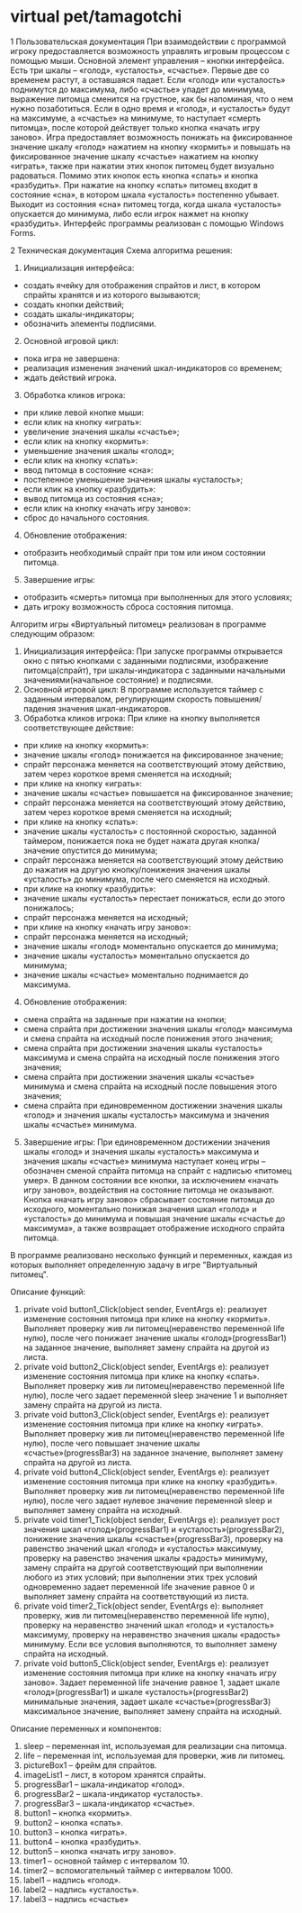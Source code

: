 # virtual pet/tamagotchi

1 Пользовательская документация
При взаимодействии с программой игроку предоставляется возможность управлять игровым процессом с помощью мыши. Основной элемент управления – кнопки интерфейса.
Есть три шкалы – «голод», «усталость», «счастье». Первые две со временем растут, а оставшаяся падает. Если «голод» или «усталость» поднимутся до максимума, либо «счастье» упадет до минимума, выражение питомца сменится на грустное, как бы напоминая, что о нем нужно позаботиться. Если в одно время и «голод», и «усталость» будут на максимуме, а «счастье» на минимуме, то наступает «смерть питомца», после которой действует только кнопка «начать игру заново». 
Игра предоставляет возможность понижать на фиксированное значение шкалу «голод» нажатием на кнопку «кормить» и повышать на фиксированное значение шкалу «счастье» нажатием на кнопку «играть», также при нажатии этих кнопок питомец будет визуально радоваться. Помимо этих кнопок есть кнопка «спать» и кнопка «разбудить». При нажатие на кнопку «спать» питомец входит в состояние «сна», в котором шкала «усталость» постепенно убывает. Выходит из состояния «сна» питомец тогда, когда шкала «усталость» опускается до минимума, либо если игрок нажмет на кнопку «разбудить».
Интерфейс программы реализован с помощью Windows Forms.

2 Техническая документация 
Схема алгоритма решения:

1. Инициализация интерфейса:
-	создать ячейку для отображения спрайтов и лист, в котором спрайты хранятся и из которого вызываются;
-	создать кнопки действий;
-	создать шкалы-индикаторы;
-	обозначить элементы подписями.
2. Основной игровой цикл:
-	пока игра не завершена:
-	реализация изменения значений шкал-индикаторов со временем;
-	ждать действий игрока.


3. Обработка кликов игрока:
-	при клике левой кнопке мыши:
-	если клик на кнопку «играть»:
-	увеличение значения шкалы «счастье»;
-	если клик на кнопку «кормить»:
-	уменьшение значения шкалы «голод»;
-	если клик на кнопку «спать»:
-	ввод питомца в состояние «сна»:
-	постепенное уменьшение  значения шкалы «усталость»;
-	если клик на кнопку «разбудить»:
-	вывод питомца из состояния «сна»;
-	если клик на кнопку «начать игру заново»:
-	сброс до начального состояния.
4. Обновление отображения:
-	отобразить необходимый спрайт при том или ином состоянии питомца.
5. Завершение игры:
-	отобразить «смерть» питомца при выполненных для этого условиях;
-	дать игроку возможность сброса состояния питомца.

Алгоритм игры «Виртуальный питомец» реализован в программе следующим образом: 

1. Инициализация интерфейса:
При запуске программы открывается окно с пятью кнопками с заданными подписями, изображение питомца(спрайт), три шкалы-индикатора с заданными начальными значениями(начальное состояние) и подписями. 
2. Основной игровой цикл:
В программе используется таймер с заданным интервалом, регулирующим скорость повышения/падения значения шкал-индикаторов.
3. Обработка кликов игрока:
При клике на кнопку выполняется соответствующее действие:
-	при клике на кнопку «кормить»:
-	значение шкалы «голод» понижается на фиксированное значение;
-	спрайт персонажа меняется на соответствующий этому действию, затем через короткое время сменяется на исходный;
-	при клике на кнопку «играть»:
-	значение шкалы «счастье» повышается на фиксированное значение;
-	спрайт персонажа меняется на соответствующий этому действию, затем через короткое время сменяется на исходный;
-	при клике на кнопку «спать»:
-	значение шкалы «усталость» с постоянной скоростью, заданной таймером, понижается пока не будет нажата другая кнопка/значение опустится до минимума;
-	спрайт персонажа меняется на соответствующий этому действию до нажатия на другую кнопку/понижения значения шкалы «усталость» до минимума, после чего сменяется на исходный.
-	при клике на кнопку «разбудить»:
-	значение шкалы «усталость» перестает понижаться, если до этого понижалось;
-	спрайт персонажа меняется на исходный;
-	при клике на кнопку «начать игру заново»:
-	спрайт персонажа меняется на исходный;
-	значение шкалы «голод» моментально опускается до минимума;
-	значение шкалы «усталость» моментально опускается до минимума;
-	значение шкалы «счастье» моментально поднимается до максимума.
4. Обновление отображения:
-	смена спрайта на заданные при нажатии на кнопки;
-	смена спрайта при достижении значения шкалы «голод» максимума и смена спрайта на исходный после понижения этого значения;
-	смена спрайта при достижении значения шкалы «усталость» максимума и смена спрайта на исходный после понижения этого значения;
-	смена спрайта при достижении значения шкалы «счастье» минимума и смена спрайта на исходный после повышения этого значения;
-	смена спрайта при единовременном достижении значения шкалы «голод» и значения шкалы «усталость» максимума и значения шкалы «счастье» минимума.

5. Завершение игры: 
При единовременном достижении значения шкалы «голод» и значения шкалы «усталость» максимума и значения шкалы «счастье» минимума наступает конец игры – обозначен сменой спрайта питомца на спрайт  с надписью «питомец умер». В данном состоянии все кнопки, за исключением «начать игру заново», воздействия на состояние питомца не оказывают. Кнопка «начать игру заново» сбрасывает состояние питомца до исходного, моментально понижая значения шкал «голод» и «усталость» до минимума и повышая значение шкалы «счастье до максимума», а также возвращает отображение исходного спрайта питомца.

В программе реализовано несколько функций и переменных, каждая из которых выполняет определенную задачу в игре "Виртуальный питомец".

Описание функций:
1.	private void button1_Click(object sender, EventArgs e): реализует изменение состояния питомца при клике на кнопку «кормить». Выполняет проверку жив ли питомец(неравенство переменной life нулю), после чего понижает значение шкалы «голод»(progressBar1) на заданное значение, выполняет замену спрайта на другой из листа.
2.	private void button2_Click(object sender, EventArgs e): реализует изменение состояния питомца при клике на кнопку «спать». Выполняет проверку жив ли питомец(неравенство переменной life нулю), после чего задает переменной sleep значение 1 и выполняет замену спрайта на другой из листа.
3.	private void button3_Click(object sender, EventArgs e): реализует изменение состояния питомца при клике на кнопку «играть». Выполняет проверку жив ли питомец(неравенство переменной life нулю), после чего повышает значение шкалы «счастье»(progressBar3) на заданное значение, выполняет замену спрайта на другой из листа.
4.	private void button4_Click(object sender, EventArgs e): реализует изменение состояния питомца при клике на кнопку «разбудить». Выполняет проверку жив ли питомец(неравенство переменной life нулю), после чего задает нулевое значение переменной sleep и выполняет замену спрайта на исходный.
5.	private void timer1_Tick(object sender, EventArgs e): реализует рост значения шкал «голод»(progressBar1) и «усталость»(progressBar2), понижение значения шкалы «счастье»(progressBar3), проверку на равенство значений шкал «голод» и «усталость» максимуму, проверку на равенство значения шкалы «радость» минимуму, замену спрайта на другой соответствующий при выполнении любого из этих условий; при выполнении этих трех условий одновременно задает переменной life значение равное 0 и выполняет замену спрайта на соответствующий из листа.
6.	private void timer2_Tick(object sender, EventArgs e): выполняет проверку, жив ли питомец(неравенство переменной life нулю), проверку на неравенство значений шкал «голод» и «усталость» максимуму, проверку на неравенство значения шкалы «радость» минимуму. Если все условия выполняются, то выполняет замену спрайта на исходный.
7.	private void button5_Click(object sender, EventArgs e): реализует изменение состояния питомца при клике на кнопку «начать игру заново». Задает переменной life значение равное 1, задает шкале «голод»(progressBar1) и шкале «усталость»(progressBar2) минимальные значения, задает шкале «счастье»(progressBar3) максимальное значение, выполняет замену спрайта на исходный.

Описание переменных и компонентов:
1.	sleep – переменная int, используемая для реализации сна питомца.
2.	life – переменная int, используемая для проверки, жив ли питомец.
3.	pictureBox1 – фрейм для спрайтов.
4.	imageList1 – лист, в котором хранятся спрайты.
5.	progressBar1 – шкала-индикатор «голод».
6.	progressBar2 – шкала-индикатор «усталость».
7.	progressBar3 – шкала-индикатор «счастье».
8.	button1 – кнопка «кормить».
9.	button2 – кнопка «спать».
10.	button3 – кнопка «играть».
11.	button4 – кнопка «разбудить».
12.	button5 – кнопка «начать игру заново».
13.	timer1 – основной таймер с интервалом 10.
14.	timer2 – вспомогательный таймер с интервалом 1000.
15.	label1 – надпись «голод».
16.	label2 – надпись «усталость».
17.	label3 – надпись «счастье»
